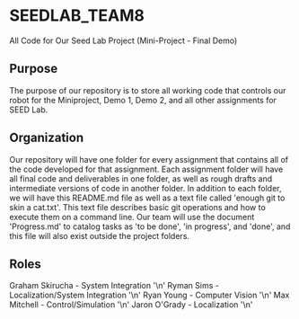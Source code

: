 # SEEDLAB_TEAM8
All Code for Our Seed Lab Project (Mini-Project - Final Demo)
## Purpose
The purpose of our repository is to store all working code that controls our robot for the Miniproject, Demo 1, Demo 2, and all other assignments for SEED Lab.
## Organization
Our repository will have one folder for every assignment that contains all of the code developed for that assignment. Each assignment folder will have all final code
  and deliverables in one folder, as well as rough drafts and intermediate versions of code in another folder.
In addition to each folder, we will have this README.md file as well as a text file called 'enough git to skin a cat.txt'. This text file describes basic git operations
  and how to execute them on a command line.
Our team will use the document 'Progress.md' to catalog tasks as 'to be done', 'in progress', and 'done', and this file will also exist outside the project folders.

## Roles
Graham Skirucha - System Integration '\n'
Ryman Sims - Localization/System Integration '\n'
Ryan Young - Computer Vision '\n'
Max Mitchell - Control/Simulation '\n'
Jaron O'Grady - Localization '\n'
